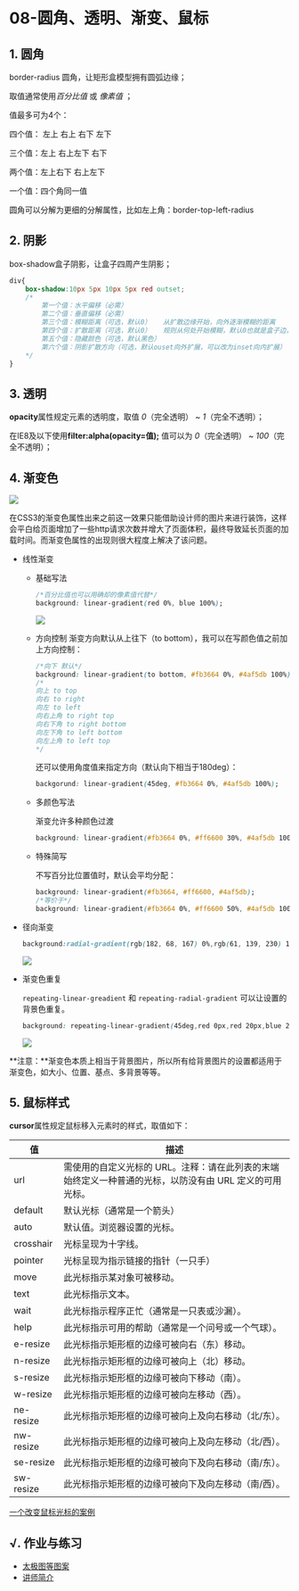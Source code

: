 # 08-圆角、透明、渐变、鼠标

## 1. 圆角

border-radius 圆角，让矩形盒模型拥有圆弧边缘；

取值通常使用*百分比值* 或 *像素值* ；

值最多可为4个：

四个值： 左上   右上   右下   左下

三个值：左上   右上左下   右下

两个值：左上右下   右上左下

一个值：四个角同一值

圆角可以分解为更细的分解属性，比如左上角：border-top-left-radius

## 2. 阴影

box-shadow盒子阴影，让盒子四周产生阴影；

```css
div{
    box-shadow:10px 5px 10px 5px red outset;
    /*
        第一个值：水平偏移（必需）
        第二个值：垂直偏移（必需）
        第三个值：模糊距离（可选，默认0）   从扩散边缘开始，向外逐渐模糊的距离
        第四个值：扩散距离（可选，默认0）   规则从何处开始模糊，默认0也就是盒子边，大于0则会看到阴影明显漏出，允许负值
        第五个值：隐藏颜色（可选，默认黑色）
        第六个值：阴影扩散方向（可选，默认ouset向外扩展，可以改为inset向内扩展）
    */
}
```

## 3. 透明

**opacity**属性规定元素的透明度，取值 *0*（完全透明） ~ *1*（完全不透明）；

在IE8及以下使用**filter:alpha(opacity=值);** 值可以为 *0*（完全透明） ~ *100*（完全不透明）；

## 4. 渐变色

![](http://static.zzhitong.com/lesson-files/html/img/8-1.png)

在CSS3的渐变色属性出来之前这一效果只能借助设计师的图片来进行装饰，这样会平白给页面增加了一些http请求次数并增大了页面体积，最终导致延长页面的加载时间。而渐变色属性的出现则很大程度上解决了该问题。

- 线性渐变

  - 基础写法
    ```css
    /*百分比值也可以用确却的像素值代替*/
    background: linear-gradient(red 0%, blue 100%);
    ```
    ![](http://static.zzhitong.com/lesson-files/html/img/8-2.png)
    
  - 方向控制
    渐变方向默认从上往下（to bottom），我可以在写颜色值之前加上方向控制：
    ```css
    /*向下 默认*/
    background: linear-gradient(to bottom, #fb3664 0%, #4af5db 100%);
    /*
    向上 to top
    向右 to right
    向左 to left
    向右上角 to right top
    向右下角 to right bottom
    向左下角 to left bottom
    向左上角 to left top
    */
    ```
    还可以使用角度值来指定方向（默认向下相当于180deg）：
    
    ```css
    backgorund: linear-gradient(45deg, #fb3664 0%, #4af5db 100%);
    ```
  
  - 多颜色写法
  
    渐变允许多种颜色过渡
  
    ```css
    background: linear-gradient(#fb3664 0%, #ff6600 30%, #4af5db 100%);
    ```
  
  - 特殊简写
  
    不写百分比位置值时，默认会平均分配：
  
    ```css
    background: linear-gradient(#fb3664, #ff6600, #4af5db);
    /*等价于*/
    background: linear-gradient(#fb3664 0%, #ff6600 50%, #4af5db 100%);
    ```
  
- 径向渐变

  ```css
  background:radial-gradient(rgb(182, 68, 167) 0%,rgb(61, 139, 230) 100%)
  ```

  ![](http://static.zzhitong.com/lesson-files/html/img/8-3.png)
  
- 渐变色重复

  `repeating-linear-greadient` 和 `repeating-radial-gradient` 可以让设置的背景色重复。
  
  ```css
  background: repeating-linear-gradient(45deg,red 0px,red 20px,blue 20px,blue 40px);
  ```
  
  ![](http://static.zzhitong.com/lesson-files/html/img/8-5.png)

**注意：**渐变色本质上相当于背景图片，所以所有给背景图片的设置都适用于渐变色，如大小、位置、基点、多背景等等。

## 5. 鼠标样式

**cursor**属性规定鼠标移入元素时的样式，取值如下：

| 值        | 描述                                                         |
| --------- | ------------------------------------------------------------ |
| url       | 需使用的自定义光标的 URL。注释：请在此列表的末端始终定义一种普通的光标，以防没有由 URL 定义的可用光标。 |
| default   | 默认光标（通常是一个箭头）                                   |
| auto      | 默认值。浏览器设置的光标。                                   |
| crosshair | 光标呈现为十字线。                                           |
| pointer   | 光标呈现为指示链接的指针（一只手）                           |
| move      | 此光标指示某对象可被移动。                                   |
| text      | 此光标指示文本。                                             |
| wait      | 此光标指示程序正忙（通常是一只表或沙漏）。                   |
| help      | 此光标指示可用的帮助（通常是一个问号或一个气球）。           |
| e-resize  | 此光标指示矩形框的边缘可被向右（东）移动。                   |
| n-resize  | 此光标指示矩形框的边缘可被向上（北）移动。                   |
| s-resize  | 此光标指示矩形框的边缘可被向下移动（南）。                   |
| w-resize  | 此光标指示矩形框的边缘可被向左移动（西）。                   |
| ne-resize | 此光标指示矩形框的边缘可被向上及向右移动（北/东）。          |
| nw-resize | 此光标指示矩形框的边缘可被向上及向左移动（北/西）。          |
| se-resize | 此光标指示矩形框的边缘可被向下及向右移动（南/东）。          |
| sw-resize | 此光标指示矩形框的边缘可被向下及向左移动（南/西）。          |

[一个改变鼠标光标的案例](http://static.zzhitong.com/lesson-files/html/code/8-1.html)

## √. 作业与练习

- [太极图等图案](http://static.zzhitong.com/lesson-files/html/code/8-2.html)
- [讲师简介](http://static.zzhitong.com/lesson-files/html/code/8-3.html)

















